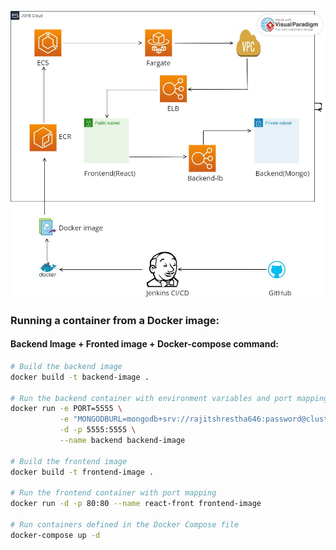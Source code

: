 ![Architecture-overview](https://github.com/rajitShrestha/Book-Store-MERN-Stack/blob/docker-container/aws-architecture.vpd.jpg?raw=true)

### Running a container from a Docker image:

#### Backend Image + Fronted image + Docker-compose command:

```bash
# Build the backend image
docker build -t backend-image .

# Run the backend container with environment variables and port mapping
docker run -e PORT=5555 \
           -e "MONGODBURL=mongodb+srv://rajitshrestha646:password@cluster0.e5tlk4i.mongodb.net/?retryWrites=true&w=majority&appName=Cluster0cl" \
           -d -p 5555:5555 \
           --name backend backend-image

# Build the frontend image
docker build -t frontend-image .

# Run the frontend container with port mapping
docker run -d -p 80:80 --name react-front frontend-image

# Run containers defined in the Docker Compose file
docker-compose up -d
